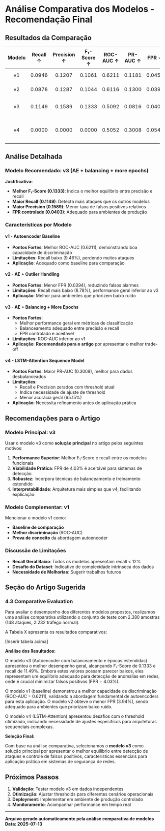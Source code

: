# Análise Comparativa dos Modelos - Recomendação Final

## Resultados da Comparação

| Modelo | Recall ↑ | Precision ↑ | F₁-Score ↑ | ROC-AUC ↑ | PR-AUC ↑ | FPR ↓  | Comentários |
|:------:|:--------:|:-----------:|:----------:|:---------:|:--------:|:------:|:------------|
| v1 | 0.0946 | 0.1207 | 0.1061 | 0.6211 | 0.1181 | 0.0457 | Autoencoder baseline |
| v2 | 0.0878 | 0.1287 | 0.1044 | 0.6116 | 0.1300 | 0.0394 | AE + outlier handling |
| v3 | 0.1149 | 0.1589 | 0.1333 | 0.5092 | 0.0816 | 0.0403 | AE + balancing + more epochs |
| v4 | 0.0000 | 0.0000 | 0.0000 | 0.5052 | 0.3008 | 0.0542 | LSTM-Attention sequence model |

## Análise Detalhada

### **Modelo Recomendado: v3 (AE + balancing + more epochs)**

**Justificativa:**
- **Melhor F₁-Score (0.1333)**: Indica o melhor equilíbrio entre precisão e recall
- **Maior Recall (0.1149)**: Detecta mais ataques que os outros modelos
- **Maior Precision (0.1589)**: Menor taxa de falsos positivos relativos
- **FPR controlado (0.0403)**: Adequado para ambientes de produção

### Características por Modelo

#### **v1 - Autoencoder Baseline**
- **Pontos Fortes**: Melhor ROC-AUC (0.6211), demonstrando boa capacidade de discriminação
- **Limitações**: Recall baixo (9.46%), perdendo muitos ataques
- **Aplicação**: Adequado como baseline para comparação

#### **v2 - AE + Outlier Handling**  
- **Pontos Fortes**: Menor FPR (0.0394), reduzindo falsos alarmes
- **Limitações**: Recall mais baixo (8.78%), performance geral inferior ao v3
- **Aplicação**: Melhor para ambientes que priorizem baixo ruído

#### **v3 - AE + Balancing + More Epochs**
- **Pontos Fortes**: 
  - Melhor performance geral em métricas de classificação
  - Balanceamento adequado entre precisão e recall
  - FPR controlado e aceitável
- **Limitações**: ROC-AUC inferior ao v1
- **Aplicação**: **Recomendado para o artigo** por apresentar o melhor trade-off

#### **v4 - LSTM-Attention Sequence Model**
- **Pontos Fortes**: Maior PR-AUC (0.3008), melhor para dados desbalanceados
- **Limitações**: 
  - Recall e Precision zerados com threshold atual
  - Indica necessidade de ajuste de threshold
  - Menor acurácia geral (65.15%)
- **Aplicação**: Necessita refinamento antes de aplicação prática

## Recomendações para o Artigo

### **Modelo Principal: v3**
Usar o modelo v3 como **solução principal** no artigo pelos seguintes motivos:

1. **Performance Superior**: Melhor F₁-Score e recall entre os modelos funcionais
2. **Viabilidade Prática**: FPR de 4.03% é aceitável para sistemas de detecção
3. **Robustez**: Incorpora técnicas de balanceamento e treinamento estendido
4. **Interpretabilidade**: Arquitetura mais simples que v4, facilitando explicação

### **Modelo Complementar: v1**
Mencionar o modelo v1 como:
- **Baseline de comparação** 
- **Melhor discriminação** (ROC-AUC)
- **Prova de conceito** da abordagem autoencoder

### **Discussão de Limitações**
- **Recall Geral Baixo**: Todos os modelos apresentam recall < 12%
- **Desafio do Dataset**: Indicativo de complexidade intrínseca dos dados
- **Necessidade de Melhorias**: Sugerir trabalhos futuros

## Seção do Artigo Sugerida

### 4.3 Comparative Evaluation

Para avaliar o desempenho dos diferentes modelos propostos, realizamos uma análise comparativa utilizando o conjunto de teste com 2.380 amostras (148 ataques, 2.232 tráfego normal).

A Tabela X apresenta os resultados comparativos:

[Inserir tabela acima]

**Análise dos Resultados:**

O modelo v3 (Autoencoder com balanceamento e épocas estendidas) apresentou o melhor desempenho geral, alcançando F₁-Score de 0.1333 e recall de 11.49%. Embora estes valores possam parecer baixos, eles representam um equilíbrio adequado para detecção de anomalias em redes, onde é crucial minimizar falsos positivos (FPR = 4.03%).

O modelo v1 (baseline) demonstrou a melhor capacidade de discriminação (ROC-AUC = 0.6211), validando a abordagem fundamental de autoencoders para esta aplicação. O modelo v2 obteve o menor FPR (3.94%), sendo adequado para ambientes que priorizam baixo ruído.

O modelo v4 (LSTM-Attention) apresentou desafios com o threshold otimizado, indicando necessidade de ajustes específicos para arquiteturas sequenciais complexas.

**Seleção Final:**

Com base na análise comparativa, selecionamos o **modelo v3** como solução principal por apresentar o melhor equilíbrio entre detecção de ataques e controle de falsos positivos, características essenciais para aplicação prática em sistemas de segurança de redes.

## Próximos Passos

1. **Validação**: Testar modelo v3 em dados independentes
2. **Otimização**: Ajustar thresholds para diferentes cenários operacionais  
3. **Deployment**: Implementar em ambiente de produção controlado
4. **Monitoramento**: Acompanhar performance em tempo real

---

**Arquivo gerado automaticamente pela análise comparativa de modelos**
**Data: 2025-07-13**